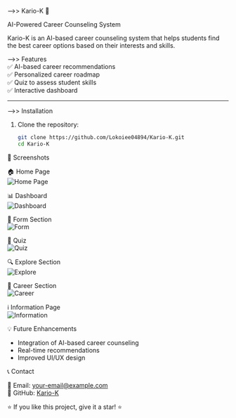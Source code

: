 -->> Kario-K 🚀  

 AI-Powered Career Counseling System  

Kario-K is an AI-based career counseling system that helps students find the best career options based on their interests and skills.  



-->> Features  
✅ AI-based career recommendations  
✅ Personalized career roadmap  
✅ Quiz to assess student skills  
✅ Interactive dashboard  

---

-->> Installation  

1. Clone the repository: 
   ```sh
   git clone https://github.com/Lokoiee04894/Kario-K.git
   cd Kario-K


📸 Screenshots  

🏠 Home Page  
![Home Page](screenshot1.png)  

📊 Dashboard  
![Dashboard](screenshot2.png)  

📝 Form Section  
![Form](screenshot3.png)  

🧠 Quiz  
![Quiz](screenshot4.png)  

🔍 Explore Section  
![Explore](screenshot5.png)  

🚀 Career Section  
![Career](screenshot6.png)  

ℹ️ Information Page  
![Information](screenshot7.png)  



 💡 Future Enhancements  

- Integration of AI-based career counseling  
- Real-time recommendations  
- Improved UI/UX design  

 📞 Contact  

📧 Email: your-email@example.com  
🔗 GitHub: [Kario-K](https://github.com/Lokoiee04894/Kario---K)

⭐ If you like this project, give it a star! ⭐  
